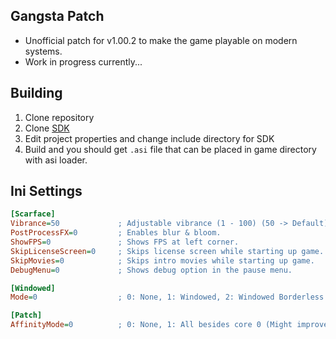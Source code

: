 ## Gangsta Patch

- Unofficial patch for v1.00.2 to make the game playable on modern systems.
- Work in progress currently...

## Building
1. Clone repository
2. Clone [SDK](https://github.com/STWIY/SDK "SDK")
3. Edit project properties and change include directory for SDK
4. Build and you should get `.asi` file that can be placed in game directory with asi loader.

## Ini Settings
```ini
[Scarface]
Vibrance=50             ; Adjustable vibrance (1 - 100) (50 -> Default)
PostProcessFX=0         ; Enables blur & bloom.
ShowFPS=0	            ; Shows FPS at left corner.
SkipLicenseScreen=0	    ; Skips license screen while starting up game.
SkipMovies=0	        ; Skips intro movies while starting up game.
DebugMenu=0             ; Shows debug option in the pause menu.

[Windowed]
Mode=0	                ; 0: None, 1: Windowed, 2: Windowed Borderless

[Patch]
AffinityMode=0          ; 0: None, 1: All besides core 0 (Might improve performance on Hyper-threaded CPU), 2: Game Handled (Default)
```
